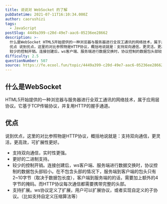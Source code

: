 ```yaml
---
title: 说说对 WebSocket 的了解
pubDatetime: 2021-07-11T16:10:34.000Z
author: caorushizi
tags:
  - JavaScript
postSlug: 4449a399-c20d-49e7-aac6-05236ee28662
description: >-
  什么是WebSocket HTML5开始提供的一种浏览器与服务器进行全双工通讯的网络技术，属于应用层协议。它基于TCP传输协议，并复用HTTP的握手通道。
  优点 说到优点，这里的对比参照物是HTTP协议，概括地说就是：支持双向通信，更灵活，更高效，可扩展性更好。 支持双向通信，实时性更强。 更好的二进制支持。
  较少的控制开销。连接创建后，ws客户端、服务端进行数据交换时，协议控制的数据包头部较小。
difficulty: 2.5
questionNumber: 507
source: https://fe.ecool.fun/topic/4449a399-c20d-49e7-aac6-05236ee28662
---
```


## 什么是WebSocket

HTML5开始提供的一种浏览器与服务器进行全双工通讯的网络技术，属于应用层协议。它基于TCP传输协议，并复用HTTP的握手通道。

## 优点

说到优点，这里的对比参照物是HTTP协议，概括地说就是：支持双向通信，更灵活，更高效，可扩展性更好。

- 支持双向通信，实时性更强。
- 更好的二进制支持。
- 较少的控制开销。连接创建后，ws客户端、服务端进行数据交换时，协议控制的数据包头部较小。在不包含头部的情况下，服务端到客户端的包头只有2~10字节（取决于数据包长度），客户端到服务端的的话，需要加上额外的4字节的掩码。而HTTP协议每次通信都需要携带完整的头部。
- 支持扩展。ws协议定义了扩展，用户可以扩展协议，或者实现自定义的子协议。（比如支持自定义压缩算法等）
